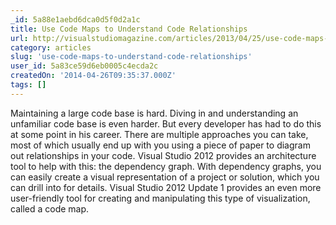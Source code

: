 ```yaml
---
_id: 5a88e1aebd6dca0d5f0d2a1c
title: Use Code Maps to Understand Code Relationships
url: http://visualstudiomagazine.com/articles/2013/04/25/use-code-maps-to-understand-code-relationships.aspx
category: articles
slug: 'use-code-maps-to-understand-code-relationships'
user_id: 5a83ce59d6eb0005c4ecda2c
createdOn: '2014-04-26T09:35:37.000Z'
tags: []
---
```


Maintaining a large code base is hard. Diving in and understanding an unfamiliar code base is even harder. But every developer has had to do this at some point in his career. There are multiple approaches you can take, most of which usually end up with you using a piece of paper to diagram out relationships in your code. Visual Studio 2012 provides an architecture tool to help with this: the dependency graph. With dependency graphs, you can easily create a visual representation of a project or solution, which you can drill into for details. Visual Studio 2012 Update 1 provides an even more user-friendly tool for creating and manipulating this type of visualization, called a code map.
